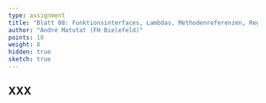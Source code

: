 ```yaml
---
type: assignment
title: "Blatt 08: Funktionsinterfaces, Lambdas, Methodenreferenzen, RegExp"
author: "André Matutat (FH Bielefeld)"
points: 10
weight: 8
hidden: true
sketch: true
---
```



## XXX
